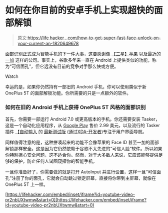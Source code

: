 # 如何在你目前的安卓手机上实现超快的面部解锁

> 原文:[https://life hacker . com/how-to-get-super-fast-face-unlock-on-your-current-an-1820649678](https://lifehacker.com/how-to-get-super-fast-face-unlocking-on-your-current-an-1820649678)

面部识别正式成为智能手机的下一件大事，这要感谢像 [【三星】](https://gizmodo.com/its-alarmingly-easy-to-hack-the-galaxy-s8s-iris-scanner-1795466164)[苹果](https://lifehacker.com/what-you-need-to-know-about-face-id-on-the-iphone-x-1804641406) 以及最近的 [一加](https://lifehacker.com/how-the-oneplus-5t-stacks-up-to-its-smartphone-competit-1820514848) 这样的公司。事实上，谷歌多年来一直在 Android 上提供类似的功能，称为“可信面孔”，但它远没有目前的竞争对手那么快或方便。

Watch

幸运的是，如果你仍然持有一部旧的 Android 手机，你可以使用类似于新 OnePlus 5T 的面部解锁功能。你所需要的只是一点额外的软件。

### 如何在旧的 Android 手机上获得 OnePlus 5T 风格的面部识别

首先，你需要一部运行 Android 7.0 或更高版本的手机。你还需要安装 Tasker，这是一个自动化应用程序，从 [Google Play](https://play.google.com/store/apps/details?id=net.dinglisch.android.taskerm&hl=en) 售价 2.99 美元，以及流行的 Tasker 插件 [【自动输入](https://lifehacker.com/autoinput-for-tasker-automates-any-ui-interaction-for-t-1646593876) 的 [最新测试版](https://plus.google.com/u/0/+Jo%C3%A3oDias/posts/bybx567eVzt?cfem=) (通过[XDA-开发者](https://www.xda-developers.com/autoinput-update-mimics-oneplus-5t-face-unlock-android-7/))专注于用户界面导航。

同样值得注意的是，这种拼凑起来的功能不会像苹果的 Face ID 甚至一加的面部解锁那样安全。这是因为它仍然依赖于谷歌不太先进的“可信人脸”软件。所以如果你特别担心安全问题，这不适合你。然而，对于大多数人来说，它应该能够提供足够的保护，防止任何人试图窥探你的智能手机。

一旦你准备好了，你需要做的就是打开 AutoInput 并进行设置，这样一旦“可信面孔”注册了你的面孔，它就会自动跳过锁定屏幕，直接将你带到主屏幕，就像在 OnePlus 5T 上一样。

 [https://lifehacker.com/embed/inset/iframe?id=youtube-video-pr2nbUXtwmw&start=0](https://lifehacker.com/embed/inset/iframe?id=youtube-video-pr2nbUXtwmw&start=0)